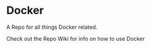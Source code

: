 # Docker
A Repo for all things Docker related.

Check out the Repo Wiki for info on how to use Docker
